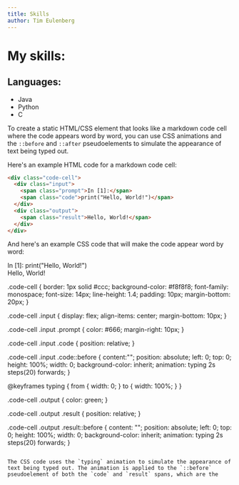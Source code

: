 ```yaml
---
title: Skills
author: Tim Eulenberg
---
```


# My skills:

## Languages:
  - Java
  - Python
  - C

To create a static HTML/CSS element that looks like a markdown code cell where the code appears word by word, you can use CSS animations and the `::before` and `::after` pseudoelements to simulate the appearance of text being typed out.

Here's an example HTML code for a markdown code cell:

```html
<div class="code-cell">
  <div class="input">
    <span class="prompt">In [1]:</span>
    <span class="code">print("Hello, World!")</span>
  </div>
  <div class="output">
    <span class="result">Hello, World!</span>
  </div>
</div>
```

And here's an example CSS code that will make the code appear word by word:

<div class="code-cell">
  <div class="input">
    <span class="prompt">In [1]:</span>
    <span class="code">print("Hello, World!")</span>
  </div>
  <div class="output">
    <span class="result">Hello, World!</span>
  </div>
</div>

.code-cell {
  border: 1px solid #ccc;
  background-color: #f8f8f8;
  font-family: monospace;
  font-size: 14px;
  line-height: 1.4;
  padding: 10px;
  margin-bottom: 20px;
}

.code-cell .input {
  display: flex;
  align-items: center;
  margin-bottom: 10px;
}

.code-cell .input .prompt {
  color: #666;
  margin-right: 10px;
}

.code-cell .input .code {
  position: relative;
}

.code-cell .input .code::before {
  content:"";
  position: absolute;
  left: 0;
  top: 0;
  height: 100%;
  width: 0;
  background-color: inherit;
  animation: typing 2s steps(20) forwards;
}

@keyframes typing {
  from {
    width: 0;
  }
  to {
    width: 100%;
  }
}

.code-cell .output {
  color: green;
}

.code-cell .output .result {
  position: relative;
}

.code-cell .output .result::before {
  content: "";
  position: absolute;
  left: 0;
  top: 0;
  height: 100%;
  width: 0;
  background-color: inherit;
  animation: typing 2s steps(20) forwards;
}
```

The CSS code uses the `typing` animation to simulate the appearance of text being typed out. The animation is applied to the `::before` pseudoelement of both the `code` and `result` spans, which are the

